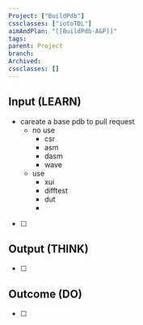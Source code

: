 ```yaml
---
Project: ["BuildPdb"]
cssclasses: ["iotoTDL"]
aimAndPlan: "[[BuildPdb-A&P]]"
tags: 
parent: Project
branch: 
Archived: 
cssclasses: []
---
```

## Input (LEARN)
- careate a base pdb to pull request 
	- no use 
		- csr 
		- asm
		- dasm
		- wave 
	- use 
		- xui
		- difftest
		- dut
		- 
- [ ] 

## Output (THINK)

- [ ] 

## Outcome (DO)

- [ ] 
